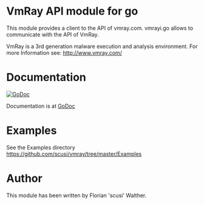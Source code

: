 VmRay API module for go
=======================

This module provides a client to the API of vmray.com.
vmrayi.go allows to communicate with the API of VmRay.

VmRay is a 3rd generation malware execution and analysis environment.
For more Information see: http://www.vmray.com/


Documentation
=============

[![GoDoc](https://godoc.org/github.com/scusi/vmray?status.svg)](https://godoc.org/github.com/scusi/vmray)

Documentation is at [GoDoc](https://godoc.org/github.com/scusi/vmray)

Examples
========

See the Examples directory https://github.com/scusi/vmray/tree/master/Examples

Author
======

This module has been written by Florian 'scusi' Walther.

